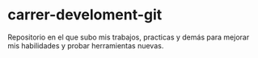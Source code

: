 # carrer-develoment-git
Repositorio en el que subo mis trabajos, practicas y demás para mejorar mis habilidades y probar herramientas nuevas.
